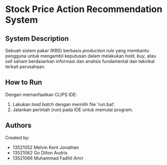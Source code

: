 # Stock Price Action Recommendation System

## System Description
Sebuah sistem pakar (KBS) berbasis _production rule_ yang membantu pengguna untuk mengambil keputusan dalam melakukan _hold_, _buy_, atau _sell_ saham berdasarkan informasi dan analisis fundamental dan teknikal terkait perusahaan.

## How to Run
Dengan memanfaatkan CLIPS IDE: 
1. Lakukan _load batch_ dengan memilih file 'run.bat'.
2. Jalankan perintah (run) pada IDE untuk memulai program.

## Authors
Created by:
- 13521052 Melvin Kent Jonathan
- 13521062 Go Dillon Audris
- 13521066 Muhammad Fadhil Amri
